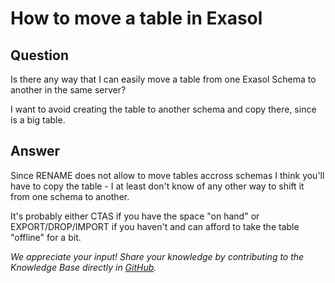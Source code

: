 # How to move a table in Exasol

## Question
Is there any way that I can easily move a table from one Exasol Schema to another in the same server? 

I want to avoid creating the table to another schema and copy there, since is a big table.

## Answer
Since RENAME does not allow to move tables accross schemas I think you'll have to copy the table - I at least don't know of any other way to shift it from one schema to another.

It's probably either CTAS if you have the space "on hand" or EXPORT/DROP/IMPORT if you haven't and can afford to take the table "offline" for a bit.

*We appreciate your input! Share your knowledge by contributing to the Knowledge Base directly in [GitHub](https://github.com/exasol/public-knowledgebase).* 